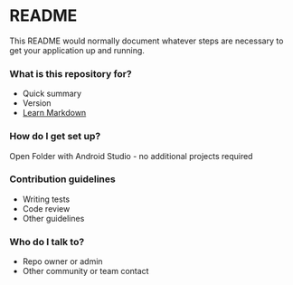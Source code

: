 # README #

This README would normally document whatever steps are necessary to get your application up and running.

### What is this repository for? ###

* Quick summary
* Version
* [Learn Markdown](https://bitbucket.org/tutorials/markdowndemo)

### How do I get set up? ###

Open Folder with Android Studio - no additional projects required

### Contribution guidelines ###

* Writing tests
* Code review
* Other guidelines

### Who do I talk to? ###

* Repo owner or admin
* Other community or team contact